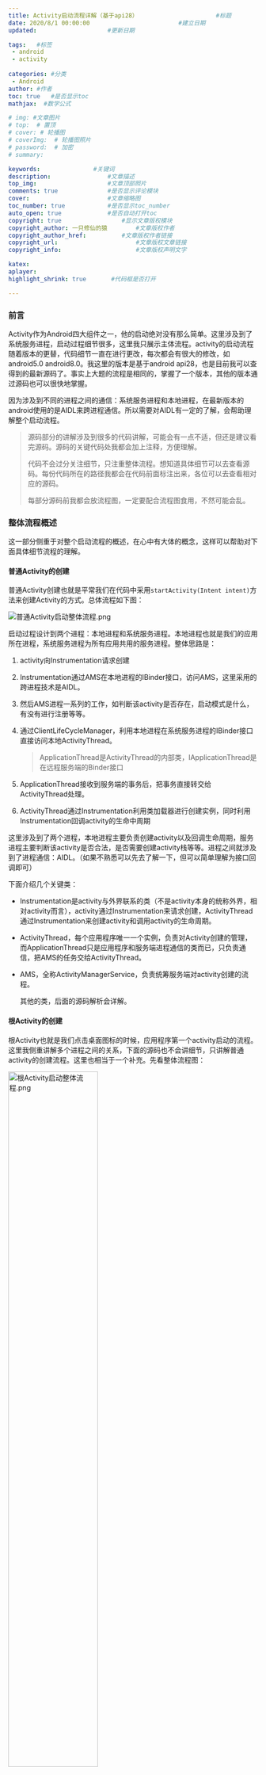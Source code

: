 ```yaml
---
title: Activity启动流程详解（基于api28） 						#标题
date: 2020/8/1 00:00:00 						#建立日期
updated: 					#更新日期

tags:	#标签
 - android 
 - activity
					
categories:	#分类
 - Android
author: #作者
toc: true	#是否显示toc
mathjax:  #数学公式

# img: #文章图片
# top:  # 置顶
# cover: # 轮播图
# coverImg:  # 轮播图照片
# password:  # 加密
# summary: 

keywords:				#关键词
description:				#文章描述
top_img:					#文章顶部照片
comments: true				#是否显示评论模块
cover:						#文章缩略图
toc_number: true			#是否显示toc_number
auto_open: true				#是否自动打开toc
copyright: true					#显示文章版权模块
copyright_author: 一只修仙的猿		#文章版权作者
copyright_author_href: 			#文章版权作者链接
copyright_url:						#文章版权文章链接
copyright_info:						#文章版权声明文字

katex:
aplayer:
highlight_shrink: true       #代码框是否打开

---
```




### 前言

Activity作为Android四大组件之一，他的启动绝对没有那么简单。这里涉及到了系统服务进程，启动过程细节很多，这里我只展示主体流程。activity的启动流程随着版本的更替，代码细节一直在进行更改，每次都会有很大的修改，如android5.0 android8.0。我这里的版本是基于android api28，也是目前我可以查得到的最新源码了。事实上大题的流程是相同的，掌握了一个版本，其他的版本通过源码也可以很快地掌握。

因为涉及到不同的进程之间的通信：系统服务进程和本地进程，在最新版本的android使用的是AIDL来跨进程通信。所以需要对AIDL有一定的了解，会帮助理解整个启动流程。

> 源码部分的讲解涉及到很多的代码讲解，可能会有一点不适，但还是建议看完源码。源码的关键代码处我都会加上注释，方便理解。
>
> 代码不会过分关注细节，只注重整体流程。想知道具体细节可以去查看源码。每份代码所在的路径我都会在代码前面标注出来，各位可以去查看相对应的源码。
>
> 每部分源码前我都会放流程图，一定要配合流程图食用，不然可能会乱。

### 整体流程概述

这一部分侧重于对整个启动流程的概述，在心中有大体的概念，这样可以帮助对下面具体细节流程的理解。

#### 普通Activity的创建

普通Activity创建也就是平常我们在代码中采用```startActivity(Intent intent)```方法来创建Activity的方式。总体流程如下图：

<img src="https://s1.ax1x.com/2020/08/02/aYQwF0.png" alt="普通Activity启动整体流程.png" border="0" />

启动过程设计到两个进程：本地进程和系统服务进程。本地进程也就是我们的应用所在进程，系统服务进程为所有应用共用的服务进程。整体思路是：

1. activity向Instrumentation请求创建

2. Instrumentation通过AMS在本地进程的IBinder接口，访问AMS，这里采用的跨进程技术是AIDL。

3. 然后AMS进程一系列的工作，如判断该activity是否存在，启动模式是什么，有没有进行注册等等。

4. 通过ClientLifeCycleManager，利用本地进程在系统服务进程的IBinder接口直接访问本地ActivityThread。

   > ApplicationThread是ActivityThread的内部类，IApplicationThread是在远程服务端的Binder接口

5. ApplicationThread接收到服务端的事务后，把事务直接转交给ActivityThread处理。

6. ActivityThread通过Instrumentation利用类加载器进行创建实例，同时利用Instrumentation回调activity的生命中周期

这里涉及到了两个进程，本地进程主要负责创建activity以及回调生命周期，服务进程主要判断该activity是否合法，是否需要创建activity栈等等。进程之间就涉及到了进程通信：AIDL。（如果不熟悉可以先去了解一下，但可以简单理解为接口回调即可）

下面介绍几个关键类：

- Instrumentation是activity与外界联系的类（不是activity本身的统称外界，相对activity而言），activity通过Instrumentation来请求创建，ActivityThread通过Instrumentation来创建activity和调用activity的生命周期。

- ActivityThread，每个应用程序唯一一个实例，负责对Activity创建的管理，而ApplicationThread只是应用程序和服务端进程通信的类而已，只负责通信，把AMS的任务交给ActivityThread。

- AMS，全称ActivityManagerService，负责统筹服务端对activity创建的流程。

  其他的类，后面的源码解析会详解。

#### 根Activity的创建

根Activity也就是我们点击桌面图标的时候，应用程序第一个activity启动的流程。这里我侧重讲解多个进程之间的关系，下面的源码也不会讲细节，只讲解普通activity的创建流程。这里也相当于一个补充。先看整体流程图：

<img src="https://s1.ax1x.com/2020/08/02/aYGZVJ.png" alt="根Activity启动整体流程.png" border="0" width=60%/>

主要涉及四个进程：

- Launcher进程，也就是桌面进程
- 系统服务进程，AMS所在进程
- Zygote进程，负责创建进程
- 应用程序进程，也就是即将要启动的进程

主要流程：

1. Launcher进程请求AMS创建activity
2. AMS请求Zygote创建进程。
3. Zygote通过fork自己来创建进程。并通知AMS创建完成。
4. AMS通知应用进程创建根Activity。

和普通Activity的创建很像，主要多了创建进程这一步。

### 源码讲解

#### Activity请求AMS的过程

##### 流程图

<img src="https://s1.ax1x.com/2020/08/01/aGokDO.png" alt="Activity请求AMS流程.png" border="0" width=80%/>

##### 源码

1. 系统通过调用Launcher的startActivitySafely方法来启动应用程序。Launcher是一个类，负责启动根Activity。

   >  这一步是根Activity启动才有的流程，普通启动是没有的，放在这里是作为一点补充而已

   

   ```java
   packages/apps/Launcher3/src/com/android/launcher3/Launcher.java/;
   public boolean startActivitySafely(View v, Intent intent, ItemInfo item) {
       	//这里调用了父类的方法，继续查看父类的方法实现
           boolean success = super.startActivitySafely(v, intent, item);
           ...
           return success;
       }
       
   ```

   ```java
   packages/apps/Launcher3/src/com/android/launcher3/BaseDraggingActivity.java/;
   public boolean startActivitySafely(View v, Intent intent, ItemInfo item) {
           ...
           // Prepare intent
           //设置标志singleTask，意味着在新的栈打开
           intent.addFlags(Intent.FLAG_ACTIVITY_NEW_TASK);
           if (v != null) {
               intent.setSourceBounds(getViewBounds(v));
           }
           try {
               boolean isShortcut = Utilities.ATLEAST_MARSHMALLOW
                       && (item instanceof ShortcutInfo)
                       && (item.itemType == Favorites.ITEM_TYPE_SHORTCUT
                       || item.itemType == Favorites.ITEM_TYPE_DEEP_SHORTCUT)
                       && !((ShortcutInfo) item).isPromise();
               //下面注释1和注释2都是直接采用startActivity进行启动。注释1会做一些设置
               //BaseDraggingActivity是继承自BaseActivity，而BaseActivity是继承自Activity
               //所以直接就跳转到了Activity的startActivity逻辑。
               if (isShortcut) {
                   // Shortcuts need some special checks due to legacy reasons.
                   startShortcutIntentSafely(intent, optsBundle, item);//1
               } else if (user == null || user.equals(Process.myUserHandle())) {
                   // Could be launching some bookkeeping activity
                   startActivity(intent, optsBundle);//2
               } else {
                   LauncherAppsCompat.getInstance(this).startActivityForProfile(
                           intent.getComponent(), user, intent.getSourceBounds(), optsBundle);
               }
               
              ...
           } 
       	...
           return false;
       }
   ```

   

2. Activity通过Instrumentation来启动Activity

   ```java
   /frameworks/base/core/java/android/app/Activity.java/;
   public void startActivity(Intent intent, @Nullable Bundle options) {
       	//最终都会跳转到startActivityForResult这个方法
           if (options != null) {
               startActivityForResult(intent, -1, options);
           } else {
               // Note we want to go through this call for compatibility with
               // applications that may have overridden the method.
               startActivityForResult(intent, -1);
           }
       }
   
   public void startActivityForResult(@RequiresPermission Intent intent, int requestCode,
               @Nullable Bundle options) {
       	//mParent是指activityGroup，现在已经采用Fragment代替，这里会一直是null
       	//下一步会通过mInstrumentation.execStartActivity进行启动
           if (mParent == null) {
               options = transferSpringboardActivityOptions(options);
               Instrumentation.ActivityResult ar =
                   mInstrumentation.execStartActivity(
                       this, mMainThread.getApplicationThread(), mToken, this,
                       intent, requestCode, options);//1
               if (ar != null) {
                   mMainThread.sendActivityResult(
                       mToken, mEmbeddedID, requestCode, ar.getResultCode(),
                       ar.getResultData());
               }
               ...
           }
       ...
   }
   ```

3. Instrumentation请求AMS进行启动。该类的作用是监控应用程序和系统的交互。到此为止，任务就交给了AMS了，AMS进行一系列处理后，会通过本地的接口IActivityManager来进行回调启动activity。

   ```java
   /frameworks/base/core/java/android/app/Instrumentation.java/;
   public ActivityResult execStartActivity(
               Context who, IBinder contextThread, IBinder token, Activity target,
               Intent intent, int requestCode, Bundle options) {
       ...
       //这个地方比较复杂，先说结论。下面再进行解释    
       //ActivityManager.getService()获取到的对象是ActivityManagerService，简称AMS
       //通过AMS来启动activity。AMS是全局唯一的，所有的活动启动都要经过他的验证，运行在独立的进程中
       //所以这里是采用AIDL的方式进行跨进程通信，获取到的对象其实是一个IBinder接口
           
       //注释2是进行检查启动结果，如果异常则抛出，如没有注册。
       try {
               intent.migrateExtraStreamToClipData();
               intent.prepareToLeaveProcess(who);
               int result = ActivityManager.getService()
                   .startActivity(whoThread, who.getBasePackageName(), intent,
                           intent.resolveTypeIfNeeded(who.getContentResolver()),
                           token, target != null ? target.mEmbeddedID : null,
                           requestCode, 0, null, options);//1
               checkStartActivityResult(result, intent);//2
           } catch (RemoteException e) {
               throw new RuntimeException("Failure from system", e);
           }
           return null;
       
   }
   ```

   >这一步是通过AIDL技术进行跨进行通信。拿到AMS的代理对象，把启动任务交给了AMS。
   >
   >```java
   >/frameworks/base/core/java/android/app/ActivityManager.java/;
   >//单例类
   >public static IActivityManager getService() {
   >return IActivityManagerSingleton.get();
   >}
   >
   >private static final Singleton<IActivityManager> IActivityManagerSingleton =
   >new Singleton<IActivityManager>() {
   >@Override
   >protected IActivityManager create() {
   >//得到AMS的IBinder接口
   >final IBinder b = ServiceManager.getService(Context.ACTIVITY_SERVICE);
   >//转化成IActivityManager对象。远程服务实现了这个接口，所以可以直接调用这个
   >//AMS代理对象的接口方法来请求AMS。这里采用的技术是AIDL
   >final IActivityManager am = IActivityManager.Stub.asInterface(b);
   >return am;
   >}
   >};
   >```

   

#### AMS处理请求的过程

##### 流程图

<img src="https://s1.ax1x.com/2020/08/01/aGoya4.png" alt="AMS处理启动Activity流程.png" border="0" width=80%/>

##### 源码

1. 接下来看AMS的实现逻辑。AMS这部分的源码是通过ActivityStartController来创建一个ActivityStarter，然后把逻辑都交给ActivityStarter去执行。ActivityStarter是android 7.0加入的类。

   ```java
    /frameworks/base/services/core/java/com/android/server/am/ActivityManagerService.java/;
   //跳转到startActivityAsUser
   //注意最后多了一个参数UserHandle.getCallingUserId()，表示调用者权限
   public final int startActivity(IApplicationThread caller, String callingPackage,
           Intent intent, String resolvedType, IBinder resultTo, String resultWho, int requestCode,
           int startFlags, ProfilerInfo profilerInfo, Bundle bOptions) {
       return startActivityAsUser(caller, callingPackage, intent, resolvedType, resultTo,
               resultWho, requestCode, startFlags, profilerInfo, bOptions,
               UserHandle.getCallingUserId());
   }
   
   public final int startActivityAsUser(IApplicationThread caller, String callingPackage,
               Intent intent, String resolvedType, IBinder resultTo, String resultWho, int requestCode,
               int startFlags, ProfilerInfo profilerInfo, Bundle bOptions, int userId,
               boolean validateIncomingUser) {
           enforceNotIsolatedCaller("startActivity");
   
           userId = mActivityStartController.checkTargetUser(userId, validateIncomingUser,
                   Binder.getCallingPid(), Binder.getCallingUid(), "startActivityAsUser");
   
           // TODO: Switch to user app stacks here.
       	//这里通过ActivityStartController获取到ActivityStarter，通过ActivityStarter来
       	//执行启动任务。这里就把任务逻辑给到了AcitivityStarter
           return mActivityStartController.obtainStarter(intent, "startActivityAsUser")
                   .setCaller(caller)
                   .setCallingPackage(callingPackage)
                   .setResolvedType(resolvedType)
                   .setResultTo(resultTo)
                   .setResultWho(resultWho)
                   .setRequestCode(requestCode)
                   .setStartFlags(startFlags)
                   .setProfilerInfo(profilerInfo)
                   .setActivityOptions(bOptions)
                   .setMayWait(userId)
                   .execute();
   
       }
   ```

   >ActivityStartController获取ActivityStarter
   >
   >```java
   >/frameworks/base/services/core/java/com/android/server/am/ActivityStartController.java/;
   >//获取到ActivityStarter对象。这个对象仅使用一次，当他的execute被执行后，该对象作废
   >ActivityStarter obtainStarter(Intent intent, String reason) {
   >return mFactory.obtain().setIntent(intent).setReason(reason);
   >}
   >```

2. 这部分主要是ActivityStarter的源码内容，涉及到的源码非常多。AMS把整个启动逻辑都丢给ActivityStarter去处理了。这里主要做启动前处理，创建进程等等。

   ```java
   /frameworks/base/services/core/java/com/android/server/am/ActivityStarter.java/;
   //这里需要做启动预处理，执行startActivityMayWait方法
   int execute() {
           try {
              	...
               if (mRequest.mayWait) {
                   return startActivityMayWait(mRequest.caller, mRequest.callingUid,
                           mRequest.callingPackage, mRequest.intent, mRequest.resolvedType,
                           mRequest.voiceSession, mRequest.voiceInteractor, mRequest.resultTo,
                           mRequest.resultWho, mRequest.requestCode, mRequest.startFlags,
                           mRequest.profilerInfo, mRequest.waitResult, mRequest.globalConfig,
                           mRequest.activityOptions, mRequest.ignoreTargetSecurity, mRequest.userId,
                           mRequest.inTask, mRequest.reason,
                           mRequest.allowPendingRemoteAnimationRegistryLookup);
               }
               ...
           } 
       	...
       }
   
   //启动预处理
   private int startActivityMayWait(IApplicationThread caller, int callingUid,
               String callingPackage, Intent intent, String resolvedType,
               IVoiceInteractionSession voiceSession, IVoiceInteractor voiceInteractor,
               IBinder resultTo, String resultWho, int requestCode, int startFlags,
               ProfilerInfo profilerInfo, WaitResult outResult,
               Configuration globalConfig, SafeActivityOptions options, boolean ignoreTargetSecurity,
               int userId, TaskRecord inTask, String reason,
               boolean allowPendingRemoteAnimationRegistryLookup) {
           ...
   		//跳转startActivity
            final ActivityRecord[] outRecord = new ActivityRecord[1];
        	int res = startActivity(caller, intent, ephemeralIntent, resolvedType, aInfo, rInfo,
                   voiceSession, voiceInteractor, resultTo, resultWho, requestCode, callingPid,
                   callingUid, callingPackage, realCallingPid, realCallingUid, startFlags, options,
                   ignoreTargetSecurity, componentSpecified, outRecord, inTask, reason,
                   allowPendingRemoteAnimationRegistryLookup);
   }
   
   //记录启动进程和activity的信息
   private int startActivity(IApplicationThread caller, Intent intent, Intent ephemeralIntent,
           String resolvedType, ActivityInfo aInfo, ResolveInfo rInfo,
           IVoiceInteractionSession voiceSession, IVoiceInteractor voiceInteractor,
           IBinder resultTo, String resultWho, int requestCode, int callingPid, int callingUid,
           String callingPackage, int realCallingPid, int realCallingUid, int startFlags,
           SafeActivityOptions options,
           boolean ignoreTargetSecurity, boolean componentSpecified, ActivityRecord[] outActivity,
           TaskRecord inTask, boolean allowPendingRemoteAnimationRegistryLookup) {
       ...
       //得到Launcher进程    
       ProcessRecord callerApp = null;
       if (caller != null) {
           callerApp = mService.getRecordForAppLocked(caller);
           ...
       }
       ...
       //记录得到的activity信息
       ActivityRecord r = new ActivityRecord(mService, callerApp, callingPid, callingUid,
               callingPackage, intent, resolvedType, aInfo, mService.getGlobalConfiguration(),
               resultRecord, resultWho, requestCode, componentSpecified, voiceSession != null,
               mSupervisor, checkedOptions, sourceRecord);
       if (outActivity != null) {
           outActivity[0] = r;
       }
       ...
       mController.doPendingActivityLaunches(false);
   	//继续跳转
       return startActivity(r, sourceRecord, voiceSession, voiceInteractor, startFlags,
               true /* doResume */, checkedOptions, inTask, outActivity);
   }
   
   //跳转startActivityUnchecked
   private int startActivity(final ActivityRecord r, ActivityRecord sourceRecord,
               IVoiceInteractionSession voiceSession, IVoiceInteractor voiceInteractor,
               int startFlags, boolean doResume, ActivityOptions options, TaskRecord inTask,
               ActivityRecord[] outActivity) {
       int result = START_CANCELED;
       try {
           mService.mWindowManager.deferSurfaceLayout();
           //跳转
           result = startActivityUnchecked(r, sourceRecord, voiceSession, voiceInteractor,
                   startFlags, doResume, options, inTask, outActivity);
       } 
       ...
       return result;
   }
   
   //主要做与栈相关的逻辑处理，并跳转到ActivityStackSupervisor进行处理
   private int startActivityUnchecked(final ActivityRecord r, ActivityRecord sourceRecord,
           IVoiceInteractionSession voiceSession, IVoiceInteractor voiceInteractor,
           int startFlags, boolean doResume, ActivityOptions options, TaskRecord inTask,
           ActivityRecord[] outActivity) {
       ...
       int result = START_SUCCESS;
       //这里和我们最初在Launcher设置的标志FLAG_ACTIVITY_NEW_TASK相关，会创建一个新栈
       if (mStartActivity.resultTo == null && mInTask == null && !mAddingToTask
               && (mLaunchFlags & FLAG_ACTIVITY_NEW_TASK) != 0) {
           newTask = true;
           result = setTaskFromReuseOrCreateNewTask(taskToAffiliate, topStack);
       }
       ...
       if (mDoResume) {
           final ActivityRecord topTaskActivity =
               mStartActivity.getTask().topRunningActivityLocked();
           if (!mTargetStack.isFocusable()
               || (topTaskActivity != null && topTaskActivity.mTaskOverlay
                   && mStartActivity != topTaskActivity)) {
               ...
           } else {
               if (mTargetStack.isFocusable() && !mSupervisor.isFocusedStack(mTargetStack)) {
                   mTargetStack.moveToFront("startActivityUnchecked");
               }
               //跳转到ActivityStackSupervisor进行处理
               mSupervisor.resumeFocusedStackTopActivityLocked(mTargetStack, mStartActivity,
                                                               mOptions);
           }
       }
   }
   ```

3. ActivityStackSupervisor主要负责做activity栈的相关工作，会结合ActivityStack来进行工作。主要判断activity的状态，是否处于栈顶或处于停止状态等

   ```java
   /frameworks/base/services/core/java/com/android/server/am/ActivityStackSupervisor.java/;
   
   boolean resumeFocusedStackTopActivityLocked(
           ActivityStack targetStack, ActivityRecord target, ActivityOptions targetOptions) {
   	...
       //判断要启动的activity是不是出于停止状态或者Resume状态
       final ActivityRecord r = mFocusedStack.topRunningActivityLocked();
       if (r == null || !r.isState(RESUMED)) {
           mFocusedStack.resumeTopActivityUncheckedLocked(null, null);
       } else if (r.isState(RESUMED)) {
           // Kick off any lingering app transitions form the MoveTaskToFront operation.
           mFocusedStack.executeAppTransition(targetOptions);
       }
       return false;
   }
   ```

4. ActivityStack主要处理activity在栈中的状态

   ```java
   /frameworks/base/services/core/java/com/android/server/am/ActivityStack.java/;
   //跳转resumeTopActivityInnerLocked
   boolean resumeTopActivityUncheckedLocked(ActivityRecord prev, ActivityOptions options) {
       if (mStackSupervisor.inResumeTopActivity) {
           // Don't even start recursing.
           return false;
       }
       boolean result = false;
       try {
           // Protect against recursion.
           mStackSupervisor.inResumeTopActivity = true;
           //跳转resumeTopActivityInnerLocked
           result = resumeTopActivityInnerLocked(prev, options);
   	...
       } finally {
           mStackSupervisor.inResumeTopActivity = false;
       }
       return result;
   }
   
   //跳转到StackSupervisor.startSpecificActivityLocked，注释1
   @GuardedBy("mService")
   private boolean resumeTopActivityInnerLocked(ActivityRecord prev, ActivityOptions options) {
       ...
       if (next.app != null && next.app.thread != null) {
           ...
       } else {
           ...
           mStackSupervisor.startSpecificActivityLocked(next, true, true);//1
       }     
       if (DEBUG_STACK) mStackSupervisor.validateTopActivitiesLocked();
       return true;
   }
   ```

5. 这里又回到了ActivityStackSupervisor，判断进程是否已经创建，未创建抛出异常。然后创建事务交回给本地执行。这里的事务很关键，Activity执行的工作就是这个事务，事务的内容是里面的item，所以要注意下面的两个item。

   ```java
   /frameworks/base/services/core/java/com/android/server/am/ActivityStackSupervisor.java/;
   
   void startSpecificActivityLocked(ActivityRecord r,
           boolean andResume, boolean checkConfig) {
       //得到即将启动的activity所在的进程
       ProcessRecord app = mService.getProcessRecordLocked(r.processName,
               r.info.applicationInfo.uid, true);
       getLaunchTimeTracker().setLaunchTime(r);
   
       //判断该进程是否已经启动,跳转realStartActivityLocked，真正启动活动
       if (app != null && app.thread != null) {
           try {
               if ((r.info.flags&ActivityInfo.FLAG_MULTIPROCESS) == 0
                       || !"android".equals(r.info.packageName)) {
                   app.addPackage(r.info.packageName, r.info.applicationInfo.longVersionCode,
                           mService.mProcessStats);
               }
               realStartActivityLocked(r, app, andResume, checkConfig);//1
               return;
           } 
           ...
       }
       mService.startProcessLocked(r.processName, r.info.applicationInfo, true, 0,
               "activity", r.intent.getComponent(), false, false, true);
   }
   
   
   //主要创建事务交给本地执行
   final boolean realStartActivityLocked(ActivityRecord r, ProcessRecord app,
       boolean andResume, boolean checkConfig) throws RemoteException {
       ...
       //创建启动activity的事务ClientTransaction对象
       // Create activity launch transaction.
       final ClientTransaction clientTransaction = ClientTransaction.obtain(app.thread,
               r.appToken);
       // 添加LaunchActivityItem，该item的内容是创建activity
       clientTransaction.addCallback(LaunchActivityItem.obtain(new Intent(r.intent),
               System.identityHashCode(r), r.info,
               // TODO: Have this take the merged configuration instead of separate global
               // and override configs.
               mergedConfiguration.getGlobalConfiguration(),
               mergedConfiguration.getOverrideConfiguration(), r.compat,
               r.launchedFromPackage, task.voiceInteractor, app.repProcState, r.icicle,
               r.persistentState, results, newIntents, mService.isNextTransitionForward(),
               profilerInfo));
   
       // Set desired final state.
       //添加执行Resume事务ResumeActivityItem,后续会在本地被执行
       final ActivityLifecycleItem lifecycleItem;
       if (andResume) {
           lifecycleItem = ResumeActivityItem.obtain(mService.isNextTransitionForward());
       } else {
           lifecycleItem = PauseActivityItem.obtain();
       }
       clientTransaction.setLifecycleStateRequest(lifecycleItem);
   
       // 通过ClientLifecycleManager来启动事务
       // 这里的mService就是AMS
       // 记住上面两个item：LaunchActivityItem和ResumeActivityItem，这是事务的执行单位
       // Schedule transaction.
       mService.getLifecycleManager().scheduleTransaction(clientTransaction);
   }
       
   ```

   >通过AMS获取ClientLifecycleManager
   >
   >```java
   >/frameworks/base/services/core/java/com/android/server/am/ActivityManagerService.java/;
   >//通过AMS获取ClientLifecycleManager
   >ClientLifecycleManager getLifecycleManager() {
   >return mLifecycleManager;
   >}
   >```

6. ClientLifecycleManager是事务管理类，负责执行事务

   ```java
   /frameworks/base/services/core/java/com/android/server/am/ClientLifecycleManager.java
   void scheduleTransaction(ClientTransaction transaction) throws RemoteException {
       final IApplicationThread client = transaction.getClient();
       //执行事务
       transaction.schedule();
       if (!(client instanceof Binder)) {
           transaction.recycle();
       }
   }
   ```

7. 把事务交给本地ActivityThread执行。这里通过本地ApplicationThread在服务端的接口IApplicationThread来进行跨进程通信。后面的逻辑就回到了应用程序进程了。

   ```java
   /frameworks/base/core/java/android/app/servertransaction/ClientTransaction.java/;
   
   //这里的IApplicationThread是要启动进程的IBinder接口
   //ApplicationThread是ActivityThread的内部类，IApplicationThread是IBinder代理接口
   //这里将逻辑转到本地来执行
   private IApplicationThread mClient;
   public void schedule() throws RemoteException {
       mClient.scheduleTransaction(this);
   }
   ```

   

#### ActivityThread创建Activity的过程

##### 流程图

<img src="https://s1.ax1x.com/2020/08/01/aGoBrT.png" alt="ActivityThread响应启动Activity流程.png" border="0" width=80%/>

##### 源码

1. IApplicationThread接口的本地实现类ActivityThread的内部类ApplicationThread

   ```java
   /frameworks/base/core/java/android/app/ActivityThread.java/ApplicationThread.class/;
   //跳转到ActivityThread的方法实现
   public void scheduleTransaction(ClientTransaction transaction) throws RemoteException {
       ActivityThread.this.scheduleTransaction(transaction);
   }
   ```
   
12. ActivityThread执行事务。ActivityThread是继承ClientTransactionHandler，scheduleTransaction的具体实现是在ClientTransactionHandler实现的。这里的主要内容是把事务发送给ActivityThread的内部类H去执行。H是一个Handle，通过这个Handle来切到主线程执行逻辑。

    ```java
    /frameworks/base/core/java/android/app/ClientTransactionHandler.java
    void scheduleTransaction(ClientTransaction transaction) {
        //事务预处理
        transaction.preExecute(this);
        //这里很明显可以利用Handle机制切换线程，下面看看这个方法的实现
        //该方法的具体实现是在ActivityThread，是ClientTransactionHandler的抽象方法
        sendMessage(ActivityThread.H.EXECUTE_TRANSACTION, transaction);
    }
    
    /frameworks/base/core/java/android/app/ActivityThread.java/;
    final H mH = new H();
    private void sendMessage(int what, Object obj, int arg1, int arg2, boolean async) {
        if (DEBUG_MESSAGES) Slog.v(
            TAG, "SCHEDULE " + what + " " + mH.codeToString(what)
            + ": " + arg1 + " / " + obj);
        Message msg = Message.obtain();
        msg.what = what;
        msg.obj = obj;
        msg.arg1 = arg1;
        msg.arg2 = arg2;
        if (async) {
            msg.setAsynchronous(true);
        }
        //利用Handle进行切换。mH是H这个类的实例
        mH.sendMessage(msg);
    }
    
    ```

13. H对事务进行处理。调用事务池来处理事务

    ```java
    /frameworks/base/core/java/android/app/ActivityThread.java/H.class
    //调用事务池对事务进行处理
    public void handleMessage(Message msg) {
        if (DEBUG_MESSAGES) Slog.v(TAG, ">>> handling: " + codeToString(msg.what));
        switch (msg.what) {
            ...
            case EXECUTE_TRANSACTION:
                final ClientTransaction transaction = (ClientTransaction) msg.obj;
                //调用事务池对事务进行处理
                mTransactionExecutor.execute(transaction);
                if (isSystem()) {
                    transaction.recycle();
                }
                // TODO(lifecycler): Recycle locally scheduled transactions.
                break;
                ...
        }
        ...
    }
    ```

14. 事务池对事务进行处理。事务池会把事务中的两个item拿出来分别执行。这两个事务就是上面我讲的两个Item。对应不同的初始化工作。

    ```java
    /frameworks/base/core/java/android/app/servertransaction/TransactionExecutor.java
        
    public void execute(ClientTransaction transaction) {
        final IBinder token = transaction.getActivityToken();
        log("Start resolving transaction for client: " + mTransactionHandler + ", token: " + token);
    
        //执行事务
        //这两个事务就是当时在ActivityStackSupervisor中添加的两个事件（第8步）
        //注释1执行activity的创建，注释2执行activity的窗口等等并调用onStart和onResume方法
        //后面主要深入注释1的流程
        executeCallbacks(transaction);//1
        executeLifecycleState(transaction);//2
        mPendingActions.clear();
        log("End resolving transaction");
    }
    
    public void executeCallbacks(ClientTransaction transaction) {
        ...
            //执行事务
            //这里的item就是当初添加的Item，还记得是哪个吗？
           	// 对了就是LaunchActivityItem
            item.execute(mTransactionHandler, token, mPendingActions);
            item.postExecute(mTransactionHandler, token, mPendingActions);
        ...
    }
    
    private void executeLifecycleState(ClientTransaction transaction) {
        ...
        // 和上面的一样，执行事务中的item，item类型是ResumeActivityItem
        lifecycleItem.execute(mTransactionHandler, token, mPendingActions);
        lifecycleItem.postExecute(mTransactionHandler, token, mPendingActions);
    }
    
    ```

15. LaunchActivityItem调用ActivityThread执行创建逻辑。

    ```java
    /frameworks/base/core/java/android/app/servertransaction/LaunchActivityItem.java/;
    
    public void execute(ClientTransactionHandler client, IBinder token,
            PendingTransactionActions pendingActions) {
        Trace.traceBegin(TRACE_TAG_ACTIVITY_MANAGER, "activityStart");
        ActivityClientRecord r = new ActivityClientRecord(token, mIntent, mIdent, mInfo,
                mOverrideConfig, mCompatInfo, mReferrer, mVoiceInteractor, mState, mPersistentState,
                mPendingResults, mPendingNewIntents, mIsForward,
                mProfilerInfo, client);
        // ClientTransactionHandler是ActivityThread实现的接口，具体逻辑回到ActivityThread
        client.handleLaunchActivity(r, pendingActions, null /* customIntent */);
        Trace.traceEnd(TRACE_TAG_ACTIVITY_MANAGER);
    }
    ```

16. ActivityThread执行Activity的创建。主要利用Instrumentation来创建activity和回调activity的生命周期，并创建activity的上下文和app上下文（如果还没创建的话）。

    ```java
    /frameworks/base/core/java/android/app/ActivityThread.java/;
    
    public Activity handleLaunchActivity(ActivityClientRecord r,
            PendingTransactionActions pendingActions, Intent customIntent) {
        ...
            // 跳转到performLaunchActivity
            final Activity a = performLaunchActivity(r, customIntent);
        ...
    }
    
    //使用Instrumentation去创建activity回调生命周期
    private Activity performLaunchActivity(ActivityClientRecord r, Intent customIntent) {
        	//获取ActivityInfo，用户存储代码、AndroidManifes信息。
        	ActivityInfo aInfo = r.activityInfo;
            if (r.packageInfo == null) {
                //获取apk描述类
                r.packageInfo = getPackageInfo(aInfo.applicationInfo, r.compatInfo,
                        Context.CONTEXT_INCLUDE_CODE);
            }
        
        	// 获取activity的包名类型信息
        	ComponentName component = r.intent.getComponent();
            if (component == null) {
                component = r.intent.resolveActivity(
                    mInitialApplication.getPackageManager());
                r.intent.setComponent(component);
            }
        ...
            // 创建context上下文
            ContextImpl appContext = createBaseContextForActivity(r);
       		// 创建activity
            Activity activity = null;
            try {
                java.lang.ClassLoader cl = appContext.getClassLoader();
                // 通过Instrumentation来创建活动
                activity = mInstrumentation.newActivity(
                        cl, component.getClassName(), r.intent);
                StrictMode.incrementExpectedActivityCount(activity.getClass());
                r.intent.setExtrasClassLoader(cl);
                r.intent.prepareToEnterProcess();
                if (r.state != null) {
                    r.state.setClassLoader(cl);
                }
            }
        ...
            try {
                // 根据包名创建Application，如果已经创建则不会重复创建
                Application app = r.packageInfo.makeApplication(false, mInstrumentation);
                ...
                // 为Activity添加window
                Window window = null;
                if (r.mPendingRemoveWindow != null && r.mPreserveWindow) {
                    window = r.mPendingRemoveWindow;
                    r.mPendingRemoveWindow = null;
                    r.mPendingRemoveWindowManager = null;
                }
                appContext.setOuterContext(activity);
                activity.attach(appContext, this, getInstrumentation(), r.token,
                        r.ident, app, r.intent, r.activityInfo, title, r.parent,
                        r.embeddedID, r.lastNonConfigurationInstances, config,
                        r.referrer, r.voiceInteractor, window, r.configCallback);
                }
    	...
            // 通过Instrumentation回调Activity的onCreate方法
            ctivity.mCalled = false;
            if (r.isPersistable()) {
                mInstrumentation.callActivityOnCreate(activity, r.state, r.persistentState);
            } else {
                mInstrumentation.callActivityOnCreate(activity, r.state);
            }
    }    
    ```
    
    >这里深入来看一下onCreate什么时候被调用
    >
    >```java
    >/frameworks/base/core/java/android/app/Instrumentation.java/;
    >public void callActivityOnCreate(Activity activity, Bundle icicle,
    >        PersistableBundle persistentState) {
    >    prePerformCreate(activity);
    >    // 调用了activity的performCreate方法
    >    activity.performCreate(icicle, persistentState);
    >    postPerformCreate(activity);
    >}
    >
    >/frameworks/base/core/java/android/app/Activity.java/;
    >final void performCreate(Bundle icicle, PersistableBundle persistentState) {
    >    mCanEnterPictureInPicture = true;
    >    restoreHasCurrentPermissionRequest(icicle);
    >    // 这里就回调了onCreate方法了
    >    if (persistentState != null) {
    >        onCreate(icicle, persistentState);
    >    } else {
    >        onCreate(icicle);
    >    }
    >    ...
    >}
    >```
    
7. Instrumentation通过类加载器来创建activity实例

   ```java
   /frameworks/base/core/java/android/app/Instrumentation.java/;
   
   public Activity newActivity(ClassLoader cl, String className,
           Intent intent)
           throws InstantiationException, IllegalAccessException,
           ClassNotFoundException {
       String pkg = intent != null && intent.getComponent() != null
               ? intent.getComponent().getPackageName() : null;
       // 利用AppComponentFactory进行实例化
       return getFactory(pkg).instantiateActivity(cl, className, intent);
   }
   ```

8. 最后一步，通过AppComponentFactory工厂来创建实例。

   ```java
   /frameworks/support/compat/src/main/java/androidx/core/app/AppComponentFactory.java
   //其实就相当于直接返回instantiateActivityCompat
   public final Activity instantiateActivity(ClassLoader cl, String className, Intent intent)
       throws InstantiationException, IllegalAccessException, ClassNotFoundException {
       return checkCompatWrapper(instantiateActivityCompat(cl, className, intent));
   }
       
   //泛型方法
   static <T> T checkCompatWrapper(T obj) {
           if (obj instanceof CompatWrapped) {
               T wrapper = (T) ((CompatWrapped) obj).getWrapper();
               if (wrapper != null) {
                   return wrapper;
               }
           }
           return obj;
       }  
   //终于到了尽头了。利用类加载器来进行实例化。到此activity的启动就告一段落了。
   public @NonNull Activity instantiateActivityCompat(@NonNull ClassLoader cl,
           @NonNull String className, @Nullable Intent intent)
           throws InstantiationException, IllegalAccessException, ClassNotFoundException {
       try {
           return (Activity) cl.loadClass(className).getDeclaredConstructor().newInstance();
       } catch (InvocationTargetException | NoSuchMethodException e) {
           throw new RuntimeException("Couldn't call constructor", e);
       }
   }
   ```


### 小结

上文通过整体流程和代码详解解析了一个activity启动时的整体流程。不知道读者们会不会有个疑问：了解这些有什么用呢？日常又用不到。当走完这整个流程的时候，你会发现你对于android又深入了解了很多了，面对开发的时候，内心也会更加有自信心，出现的一些bug，可能别人要解决好久，而你，很快就可以解决。另外，这一部分内容在插件化也有很大的使用，也是学习插件化必学的知识。

好了讲了这么多，希望以上对你有帮助。有疑问可以评论区或者私信交流一下。另外，博主属于android新手，如有不对之处还望指正。

### 参考文献
 - 《Android进阶解密》
 - 《Android开发艺术探索》
 - [Android进阶（四）：Activity启动过程(最详细&最简单)](https://www.jianshu.com/p/7d0d548ebbb4)
